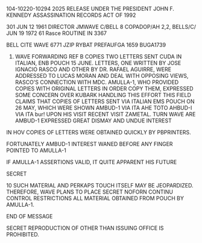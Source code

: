 104-10220-10294 2025 RELEASE UNDER THE PRESIDENT JOHN F. KENNEDY ASSASSINATION RECORDS ACT OF 1992

301
JUN 12 1961
DIRECTOR
JMWAVE
C/BELL 8
COPADOP/AH 2,2, BELLS/C/
JUN 19 1972 61
Rasce
ROUTINE
IN 3367

BELL CITE WAVE 6771
JZIP RYBAT
PREFAUFGA 1659
BUGA1739
1. WAVE FORWARDING REF B COPIES TWO LETTERS SENT CUDA
IN ITALIAN, ENB POUCH 15 JUNE. LETTERS, ONE WRITTEN BY JOSE
IGNACIO RASCO AND OTHER BY DR. RAFAEL AGUIRRE, WERE ADDRESSED
TO LUCAS MORAN AND DEAL WITH OPPOSING VIEWS, RASCO'S CONNECTION
WITH MDC.
AMULLA-1, WHO PROVIDED COPIES WITH ORIGINAL LETTERS IN
ORDER COPY THEM, EXPRESSED SOME CONCERN OVER KUBARK HANDLING
THIS EFFORT THIS FIELD CLAIMS THAT COPIES OF LETTERS
SENT VIA ITALIAN EMS POUCH ON 26 MAY, WHICH WERE
SHOWN AMBUD-1 VIA ITA AHE TOTO AHBUD-I VIA ITA
bur! UPON HIS VISIT RECENT VISIT ZAMETAL.
TURN WAVE ARE AMBUD-1 EXPRESSED GREAT DISMAY AND UNDUE INTEREST

IN HOV COPIES OF LETTERS WERE OBTAINED QUICKLY BY PBPRINTERS.

FORTUNATELY AMBUD-1 INTEREST WANED BEFORE ANY FINGER POINTED
TO AMULLA-1

IF AMULLA-1 ASSERTIONS VALID, IT QUITE APPARENT HIS FUTURE

SECRET

10 SUCH MATERIAL AND PERKAPS TOUCH ITSELF MAY BE
JEOPARDIZED. THEREFORE, WAVE PLANS TO PLACE SECRET NOFORN CONTINU
CONTROL RESTRICTIONS ALL MATERIAL OBTAINED FROM POUCH BY AMULLA-1.

END OF MESSAGE

SECRET
REPRODUCTION OF OTHER THAN ISSUING OFFICE IS PROHIBITED.